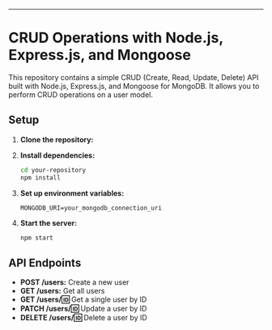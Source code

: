 
---

# CRUD Operations with Node.js, Express.js, and Mongoose

This repository contains a simple CRUD (Create, Read, Update, Delete) API built with Node.js, Express.js, and Mongoose for MongoDB. It allows you to perform CRUD operations on a user model.

## Setup

1. **Clone the repository:**


2. **Install dependencies:**

   ```bash
   cd your-repository
   npm install
   ```

3. **Set up environment variables:**



   ```
   MONGODB_URI=your_mongodb_connection_uri
   ```

4. **Start the server:**

   ```bash
   npm start
   ```

## API Endpoints

- **POST /users:** Create a new user
- **GET /users:** Get all users
- **GET /users/:id:** Get a single user by ID
- **PATCH /users/:id:** Update a user by ID
- **DELETE /users/:id:** Delete a user by ID

